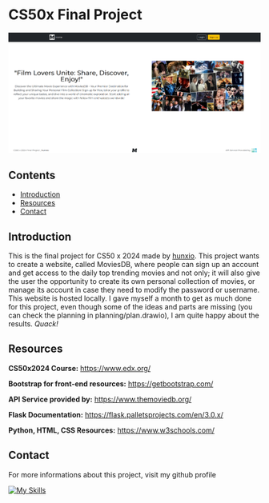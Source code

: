 # CS50x Final Project

<img src="static/media/web-project-front-page.png">

## Contents
- [Introduction](#introduction)
- [Resources](#additional-resources)
- [Contact](#contact)

## Introduction

This is the final project for CS50 x 2024 made by <a href="https://www.github.com/hunxio/">hunxio</a>.
This project wants to create a website, called MoviesDB, where people can sign up an account
and get access to the daily top trending movies and not only; it will also give the user the opportunity to create
its own personal collection of movies, or manage its account in case they need to modify the password or username.
This website is hosted locally.
I gave myself a month to get as much done for this project, even though some of the ideas and parts are missing (you can check the planning in planning/plan.drawio),
I am quite happy about the results. *Quack!*
<br>

## Resources

<b>CS50x2024 Course:</b>
https://www.edx.org/

<b>Bootstrap for front-end resources:</b>
https://getbootstrap.com/

<b>API Service provided by:</b>
https://www.themoviedb.org/

<b>Flask Documentation:</b>
https://flask.palletsprojects.com/en/3.0.x/

<b>Python, HTML, CSS Resources:</b>
https://www.w3schools.com/

## Contact

For more informations about this project, visit my github profile 

[![My Skills](https://skillicons.dev/icons?i=github)](https://github.com/hunxio)
